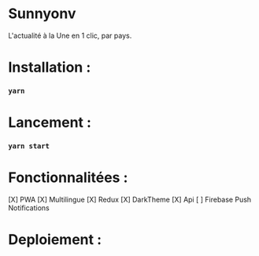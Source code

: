 # Sunnyonv

L'actualité à la Une en 1 clic, par pays.

# Installation :

### `yarn`


# Lancement :

### `yarn start`


# Fonctionnalitées :


[X] PWA
[X] Multilingue
[X] Redux
[X] DarkTheme
[X] Api
[ ] Firebase Push Notifications

# Deploiement :
